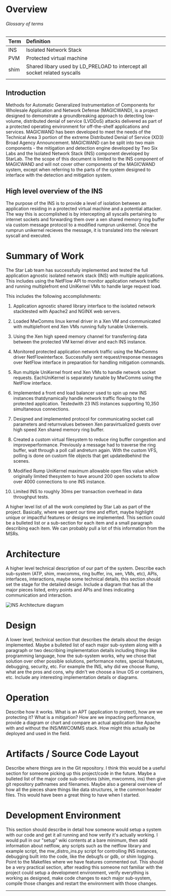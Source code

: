 Overview
========

###### Glossary of terms

| Term | Definition                                                                |
|:-----|:--------------------------------------------------------------------------|
| INS  | Isolated Network Stack                                                    |
| PVM  | Protected virtual machine                                                 |
| shim | Shared libary used by LD_PRELOAD to intercept all socket related syscalls |
|      |                                                                           |


Introduction
------------
Methods for Automatic Generalized Instrumentation of Components for Wholesale Application and Network Defense (MAGICWAND), is a project designed to demonstrate a groundbreaking approach to detecting low-volume, distributed denial of service (LVDDoS) attacks delivered as part of a protected operating environment for off-the-shelf applications and services. MAGICWAND has been developed to meet the needs of the Technical Area 3 portion of the extreme Distributed Denial of Service (XD3) Broad Agency Announcement.  MAGICWAND can be split into two main components - the mitigation and detection engine developed by Two Six Labs and the Isolated Network Stack (INS) component developed by StarLab.  The the scope of this document is limited to the INS component of MAGICWAND and will not cover other components of the MAGICWAND system, except when referring to the parts of the system designed to interface with the detection and mitigation system.  

High level overview of the INS
---------------------------------
The purpose of the INS is to provide a level of isolation between an application residing in a protected virtual machine and a potential attacker.  The way this is accomplished is by intercepting all syscalls pertaining to internet sockets and forwarding them over a xen shared memory ring buffer via custom message protocol to a modified rumprun unikernel.  Once the rumprun unikernel recieves the message, it is translated into the relevant syscall and executed.  


Summary of Work
===============

The Star Lab team has successfully implemented and tested the full application agnostic isolated network stack (INS) with multiple applications. This includes using the NetFlow API to monitor application network traffic and running multiplefront end UniKernel VMs to handle large request load.   


This includes the following accomplishments:  

1.  Application agnostic shared library interface to the isolated network stacktested with Apache2 and NGINX web servers.

2. Loaded MwComms linux kernel driver in a Xen VM and communicated with multiplefront end Xen VMs running fully tunable Unikernels.

3. Using the Xen high speed memory channel for transferring data between the protected VM kernel driver and each INS instance.

4. Monitored protected application network traffic using the MwComms driver NetFlowinterface. Successfully sent request/response  messages over NetFlow interface in preparation for handling mitigation commands.

5. Run multiple UniKernel front end Xen VMs to handle network socket requests. EachUniKernel is separately tunable by MwComms using the NetFlow interface.

6. Implemented a front end load balancer used to spin up new INS instances thatdynamically handle network traffic flowing to the protected application. Testedwith 23 INS instances supporting 10,350 simultaneous connections.

7. Designed and implemented protocol for communicating socket call parameters and returnvalues between Xen paravirtualized guests over high speed Xen shared memory ring buffer.

8. Created a custom virtual filesystem to reduce ring buffer congestion and improveperformance.
Previously a message had to traverse the ring buffer, wait through a poll call andreturn again. With the custom VFS, polling is done on custom file objects that get updatedbehind the scenes.

9. Modified Rump UniKernel maximum allowable open files value which originally limited thesystem to have around 200 open sockets to allow over 4000 connections to one INS instance.

10. Limited INS to roughly 30ms per transaction overhead in data throughput tests.


A higher level list of all the work completed by Star Lab as part of the project.
Basically, where we spent our time and effort, maybe highlight unique or impactful
features or designs we implemented. This section could be a bulleted list or a
sub-section for each item and a small paragraph describing each item. We can probably
pull a lot of this information from the MSRs.


Architecture
============

A higher level technical description of our part of the system. Describe each sub-system
(ATP, shim, mwcomms, ring buffer, ins, xen, VMs, etc), APIs, interfaces, interactions, maybe some
technical details, this section should set the stage for the detailed design. Include a diagram
that has all the major pieces listed, entry points and APIs and lines indicating communication
and interaction.

![INS Architecture diagram](./report/ins_diagram.png)

Design
======

A lower level, technical section that describes the details about the design implemented.
Maybe a bulleted list of each major sub-system along with a paragraph or two describing
implementation details including things like programming language, how the sub-system works,
why we chose that solution over other possible solutions, performance notes, special features,
debugging, security, etc. For example the INS, why did we choose Rump, what are the pros and
cons, why didn't we choose a linux OS or containers, etc. Include any interesting implementation
details or diagrams.


Operation
=========

Describe how it works. What is an APT (application to protect), how are we protecting it?
What is a mitigation? How are we impacting performance, provide a diagram or chart and compare
an actual application like Apache with and without the INS/MWCOMMS stack. How might this actually
be deployed and used in the field.


Artifacts / Source Code Layout
==============================

Describe where things are in the Git repository. I think this would be a useful section for
someone picking up this project/code in the future. Maybe a bulleted list of the major code
sub-sections (shim, mwcomms, ins) then give git repository pathnames and filenames. Maybe also
a general overview of how all the pieces share things like data structures, ie the common header
files. This would have been a great thing to have when I started.

Development Environment
=======================

This section should describe in detail how someone would setup a system with our code and get it all
running and how verify it's actually working. I would pull in our "setup" wiki contents at a bare
minimum, then add information about netflow, any scripts such as the netflow library and example
script, the mw_distro_ins.py script for controlling INS instances, debugging built into the code, like
the debugfs or gdb, or shim logging. Point to the Makefiles where we have features commented out. This
should be a very practical section, after reading this someone not familiar with the project could setup
a development environment, verify everything is working as designed, make code changes to each major
sub-system, compile those changes and restart the environment with those changes.

---------------------------------------------------------------------------
